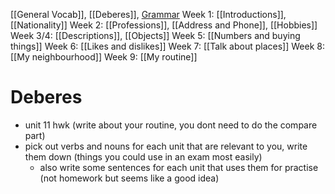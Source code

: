 [[General Vocab]], [[Deberes]], [Grammar](Grammar.md)
Week 1: [[Introductions]], [[Nationality]]
Week 2: [[Professions]], [[Address and Phone]], [[Hobbies]]
Week 3/4: [[Descriptions]], [[Objects]]
Week 5: [[Numbers and buying things]]
Week 6: [[Likes and dislikes]]
Week 7: [[Talk about places]]
Week 8: [[My neighbourhood]]
Week 9: [[My routine]]

# Deberes
- unit 11 hwk (write about your routine, you dont need to do the compare part)
- pick out verbs and nouns for each unit that are relevant to you, write them down (things you could use in an exam most easily)
	- also write some sentences for each unit that uses them for practise (not homework but seems like a good idea)